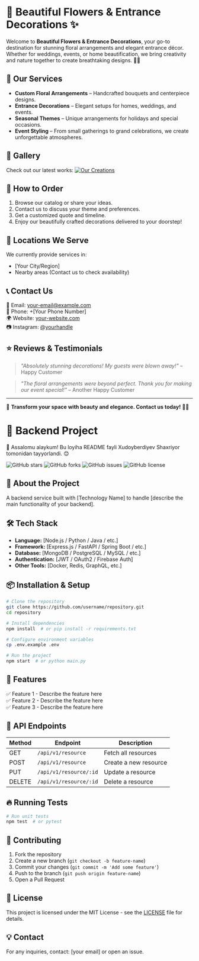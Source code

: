 # 🌸 Beautiful Flowers & Entrance Decorations ✨

Welcome to **Beautiful Flowers & Entrance Decorations**, your go-to destination for stunning floral arrangements and elegant entrance décor. Whether for weddings, events, or home beautification, we bring creativity and nature together to create breathtaking designs. 🌿💐

## 🎨 Our Services
- **Custom Floral Arrangements** – Handcrafted bouquets and centerpiece designs.
- **Entrance Decorations** – Elegant setups for homes, weddings, and events.
- **Seasonal Themes** – Unique arrangements for holidays and special occasions.
- **Event Styling** – From small gatherings to grand celebrations, we create unforgettable atmospheres.

## 📸 Gallery
Check out our latest works:
[![Our Creations](https://via.placeholder.com/600x300)](your-image-link-here)

## 🛒 How to Order
1. Browse our catalog or share your ideas.
2. Contact us to discuss your theme and preferences.
3. Get a customized quote and timeline.
4. Enjoy our beautifully crafted decorations delivered to your doorstep!

## 📍 Locations We Serve
We currently provide services in:
- [Your City/Region]
- Nearby areas (Contact us to check availability)

## 📞 Contact Us
📧 Email: [your-email@example.com](mailto:your-email@example.com)  
📱 Phone: +[Your Phone Number]  
🌍 Website: [your-website.com](https://your-website.com)  
📷 Instagram: [@yourhandle](https://instagram.com/yourhandle)  

## ⭐ Reviews & Testimonials
> *"Absolutely stunning decorations! My guests were blown away!"* – Happy Customer

> *"The floral arrangements were beyond perfect. Thank you for making our event special!"* – Another Happy Customer

---

🌺 **Transform your space with beauty and elegance. Contact us today!** 🌿✨


# 🌟 Backend Project

👋 Assalomu alaykum! Bu loyiha README fayli Xudoyberdiyev Shaxriyor tomonidan tayyorlandi. 😊

![GitHub stars](https://img.shields.io/github/stars/username/repository?style=social)
![GitHub forks](https://img.shields.io/github/forks/username/repository?style=social)
![GitHub issues](https://img.shields.io/github/issues/username/repository)
![GitHub license](https://img.shields.io/github/license/username/repository)

## 🚀 About the Project
A backend service built with [Technology Name] to handle [describe the main functionality of your backend].

## 🛠 Tech Stack
- **Language:** [Node.js / Python / Java / etc.]
- **Framework:** [Express.js / FastAPI / Spring Boot / etc.]
- **Database:** [MongoDB / PostgreSQL / MySQL / etc.]
- **Authentication:** [JWT / OAuth2 / Firebase Auth]
- **Other Tools:** [Docker, Redis, GraphQL, etc.]

## 📦 Installation & Setup
```bash
# Clone the repository
git clone https://github.com/username/repository.git
cd repository

# Install dependencies
npm install  # or pip install -r requirements.txt

# Configure environment variables
cp .env.example .env

# Run the project
npm start  # or python main.py
```

## 🎯 Features
✅ Feature 1 - Describe the feature here  
✅ Feature 2 - Describe the feature here  
✅ Feature 3 - Describe the feature here  

## 📌 API Endpoints
| Method | Endpoint | Description |
|--------|----------|-------------|
| GET | `/api/v1/resource` | Fetch all resources |
| POST | `/api/v1/resource` | Create a new resource |
| PUT | `/api/v1/resource/:id` | Update a resource |
| DELETE | `/api/v1/resource/:id` | Delete a resource |

## 🔥 Running Tests
```bash
# Run unit tests
npm test  # or pytest
```

## 🤝 Contributing
1. Fork the repository
2. Create a new branch (`git checkout -b feature-name`)
3. Commit your changes (`git commit -m 'Add some feature'`)
4. Push to the branch (`git push origin feature-name`)
5. Open a Pull Request

## 📄 License
This project is licensed under the MIT License - see the [LICENSE](LICENSE) file for details.

## 💡 Contact
For any inquiries, contact: [your email] or open an issue.

